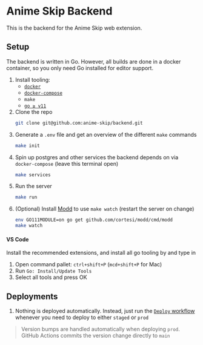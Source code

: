 # Anime Skip Backend

This is the backend for the Anime Skip web extension.

## Setup

The backend is written in Go. However, all builds are done in a docker container, so you only need Go installed for editor support.

1. Install tooling:
   - [`docker`](https://docs.docker.com/get-docker/)
   - [`docker-compose`](https://docs.docker.com/compose/install/)
   - `make`
   - [`go ≥ v11`](https://golang.org/doc/install#download)
1. Clone the repo
   ```bash
   git clone git@github.com:anime-skip/backend.git
   ```
1. Generate a `.env` file and get an overview of the different `make` commands
   ```bash
   make init
   ```
1. Spin up postgres and other services the backend depends on via `docker-compose` (leave this terminal open)
   ```bash
   make services
   ```
1. Run the server
   ```bash
   make run
   ```
1. (Optional) Install [Modd](https://github.com/cortesi/modd) to use `make watch` (restart the server on change)
   ```bash
   env GO111MODULE=on go get github.com/cortesi/modd/cmd/modd
   make watch
   ```

#### VS Code

Install the recommended extensions, and install all go tooling by and type in

1. Open command pallet: `ctrl+shift+P` (`mcd+shift+P` for Mac)
1. Run `Go: Install/Update Tools`
1. Select all tools and press OK

## Deployments

1. Nothing is deployed automatically. Instead, just run the [`Deploy` workflow](https://github.com/anime-skip/backend/actions/workflows/deploy.yml) whenever you need to deploy to either `staged` or `prod`

> Version bumps are handled automatically when deploying `prod`. GitHub Actions commits the version change directly to `main`
